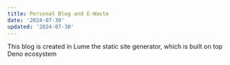 ```yaml
---
title: Personal Blog and E-Waste
date: '2024-07-30'
updated: '2024-07-30'
---
```


This blog is created in Lume the static site generator,
which is built on top Deno ecosystem